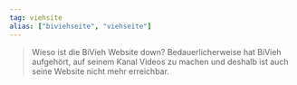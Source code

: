 ```yaml
---
tag: viehsite
alias: ["biviehseite", "viehseite"]
---
```


> Wieso ist die BiVieh Website down?
Bedauerlicherweise hat BiVieh aufgehört, auf seinem Kanal Videos zu machen und deshalb ist auch seine Website nicht mehr erreichbar.
